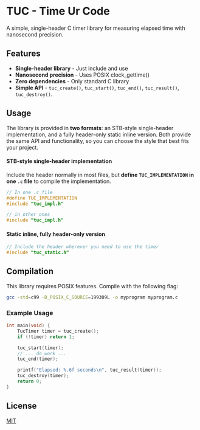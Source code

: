# TUC - Time Ur Code

A simple, single-header C timer library for measuring elapsed time with nanosecond precision.

## Features
- **Single-header library** - Just include and use  
- **Nanosecond precision** - Uses POSIX clock_gettime()  
- **Zero dependencies** - Only standard C library  
- **Simple API** - `tuc_create()`, `tuc_start()`, `tuc_end()`, `tuc_result()`, `tuc_destroy()`. 

## Usage

The library is provided in **two formats**: an STB-style single-header implementation, and a fully header-only static inline version. Both provide the same API and functionality, so you can choose the style that best fits your project.

#### STB-style single-header implementation

Include the header normally in most files, but **define `TUC_IMPLEMENTATION` in one `.c` file** to compile the implementation.

```c
// In one .c file
#define TUC_IMPLEMENTATION
#include "tuc_impl.h"

// in other ones
#include "tuc_impl.h"
```

#### Static inline, fully header-only version

```c
// Include the header wherever you need to use the timer
#include "tuc_static.h"
```

## Compilation

This library requires POSIX features. Compile with the following flag:
```bash
gcc -std=c99 -D_POSIX_C_SOURCE=199309L -o myprogram myprogram.c
```

### Example Usage

```c
int main(void) {
    TucTimer timer = tuc_create();
    if (!timer) return 1;

    tuc_start(timer);
    // ... do work ...
    tuc_end(timer);

    printf("Elapsed: %.6f seconds\n", tuc_result(timer));
    tuc_destroy(timer);
    return 0;
}
```

## License

[MIT](https://choosealicense.com/licenses/mit/)
